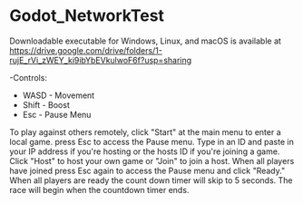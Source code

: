 # Godot_NetworkTest

Downloadable executable for Windows, Linux, and macOS is available at https://drive.google.com/drive/folders/1-rujE_rVi_zWEY_ki9ibYbEVkulwoF6f?usp=sharing

-Controls:
  - WASD - Movement
  - Shift - Boost
  - Esc - Pause Menu

To play against others remotely, click "Start" at the main menu to enter a local game. press Esc to access the Pause menu. Type in an ID and paste in your IP address if you're hosting or the hosts ID if you're joining a game. Click "Host" to host your own game or "Join" to join a host. When all players have joined press Esc again to access the Pause menu and click "Ready." When all players are ready the count down timer will skip to 5 seconds. The race will begin when the countdown timer ends.
